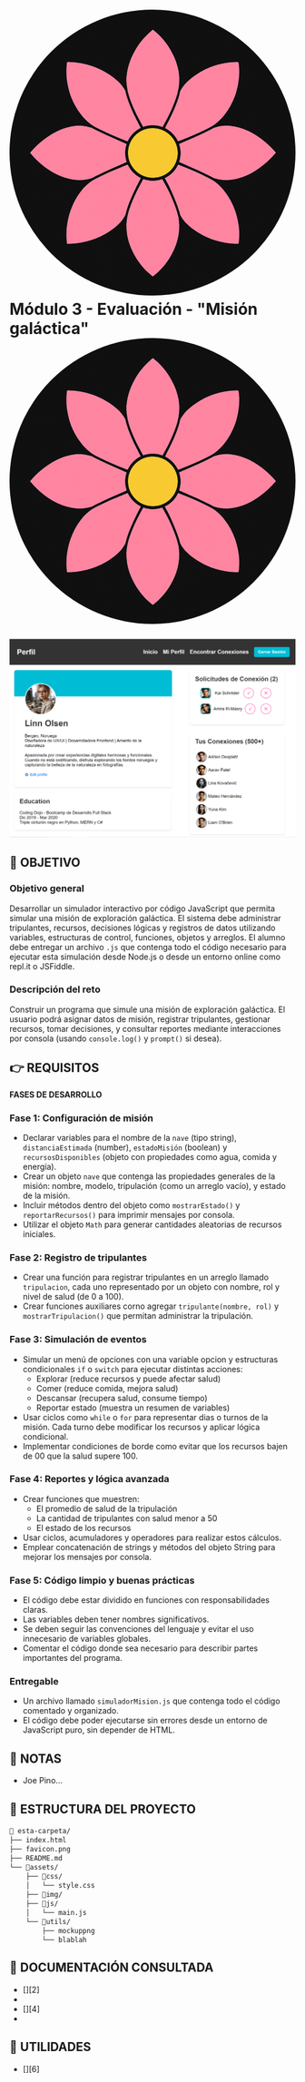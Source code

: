# <img src="favicon.png" style="width:25; border-radius: 50%"/> Módulo 3 - Evaluación - "Misión galáctica" <img src="favicon.png" style="width:25; border-radius: 50%"/>

![mockup o entrega del ejercicio][0]


## 🚀 OBJETIVO

### Objetivo general

Desarrollar un simulador interactivo por código JavaScript que permita simular una misión de exploración galáctica. El sistema debe administrar tripulantes, recursos, decisiones lógicas y registros de datos utilizando variables, estructuras de control, funciones, objetos y arreglos. El alumno debe entregar un archivo `.js` que contenga todo el código necesario para ejecutar esta simulación desde Node.js o desde un entorno online como repl.it o JSFiddle.

### Descripción del reto

Construir un programa que simule una misión de exploración galáctica. El usuario podrá asignar datos de misión, registrar tripulantes, gestionar recursos, tomar decisiones, y consultar reportes mediante interacciones por consola (usando `console.log()` y `prompt()` si desea).


## 👉 REQUISITOS

**FASES DE DESARROLLO**

### Fase 1: Configuración de misión
* Declarar variables para el nombre de la `nave` (tipo string), `distanciaEstimada` (number), `estadoMisión` (boolean) y `recursosDisponibles` (objeto con propiedades como agua, comida y energía).
* Crear un objeto `nave` que contenga las propiedades generales de la misión: nombre, modelo, tripulación (como un arreglo vacío), y estado de la misión.
* Incluir métodos dentro del objeto como `mostrarEstado()` y `reportarRecursos()` para imprimir mensajes por consola.
* Utilizar el objeto `Math` para generar cantidades aleatorias de recursos iniciales.

### Fase 2: Registro de tripulantes
* Crear una función para registrar tripulantes en un arreglo llamado `tripulacion`, cada uno representado por un objeto con nombre, rol y nivel de salud (de 0 a 100).
* Crear funciones auxiliares corno agregar `tripulante(nombre, rol)` y `mostrarTripulacion()` que permitan administrar la tripulación.

### Fase 3: Simulación de eventos
* Simular un menú de opciones con una variable opcion y estructuras condicionales `if` o `switch` para ejecutar distintas acciones:
    * Explorar (reduce recursos y puede afectar salud)
    * Comer (reduce comida, mejora salud)
    * Descansar (recupera salud, consume tiempo)
    * Reportar estado (muestra un resumen de variables)
* Usar ciclos como `while` o `for` para representar dias o turnos de la misión. Cada turno debe modificar los recursos y aplicar lógica condicional.
* Implementar condiciones de borde como evitar que los recursos bajen de 00 que la salud supere 100.

### Fase 4: Reportes y lógica avanzada
* Crear funciones que muestren:
    * El promedio de salud de la tripulación
    * La cantidad de tripulantes con salud menor a 50
    * El estado de los recursos
* Usar ciclos, acumuladores y operadores para realizar estos cálculos.
* Emplear concatenación de strings y métodos del objeto String para mejorar los mensajes por consola.

### Fase 5: Código limpio y buenas prácticas
* El código debe estar dividido en funciones con responsabilidades claras.
* Las variables deben tener nombres significativos.
* Se deben seguir las convenciones del lenguaje y evitar el uso innecesario de variables globales.
* Comentar el código donde sea necesario para describir partes importantes del programa.

### Entregable
* Un archivo llamado `simuladorMision.js` que contenga todo el código comentado y organizado.
* El código debe poder ejecutarse sin errores desde un entorno de JavaScript puro, sin depender de HTML.

## 👀 NOTAS

- Joe Pino...

## 📁 ESTRUCTURA DEL PROYECTO
```
📁 esta-carpeta/  
├── index.html  
├── favicon.png  
├── README.md  
└── 📁assets/  
    ├── 📁css/  
    │   └── style.css  
    ├── 📁img/  
    ├── 📁js/  
    │   └── main.js
    └── 📁utils/  
        ├── mockuppng
        └── blablah
```

## 📖 DOCUMENTACIÓN CONSULTADA
* [][2]
* [][3]
* [][4]
* [][5]

## 🧰 UTILIDADES

* [][6]

<!-- Enlaces referenciados arriba -->
[0]:./assets/utils/mockup.png
[1]:
[2]:
[3]:
[4]:
[5]:
[6]:

